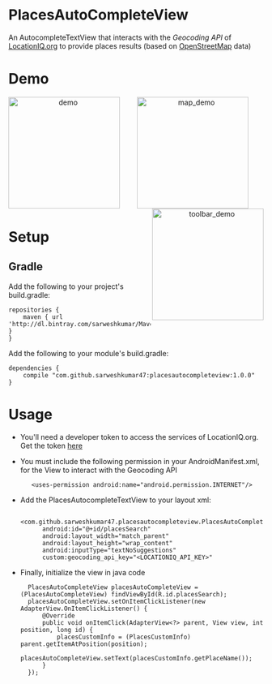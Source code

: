 # PlacesAutoCompleteView
An AutocompleteTextView that interacts with the _Geocoding API_ of [LocationIQ.org](http://locationiq.org/) to provide places results (based on [OpenStreetMap](https://www.openstreetmap.org) data)

# Demo
<p align="center" >
<img src="https://github.com/sarweshkumar47/PlacesAutoCompleteView/blob/master/Images/demo.gif" alt="demo" width="220" align="left" />
<img src="https://github.com/sarweshkumar47/PlacesAutoCompleteView/blob/master/Images/mapdemo.gif" alt="map_demo" width="220"/>
<img src="https://github.com/sarweshkumar47/PlacesAutoCompleteView/blob/master/Images/toolbar_demo.gif" alt="toolbar_demo" width="220" align="right" /> </p>

# Setup
## Gradle
Add the following to your project's build.gradle:

    repositories {
        maven { url 'http://dl.bintray.com/sarweshkumar/Maven' }
    }
    
Add the following to your module's build.gradle:

    dependencies {
        compile "com.github.sarweshkumar47:placesautocompleteview:1.0.0"
    }
  
# Usage
* You'll need a developer token to access the services of LocationIQ.org. Get the token [here](http://locationiq.org/#register)
* You must include the following permission in your AndroidManifest.xml, for the View to interact with the Geocoding API

         <uses-permission android:name="android.permission.INTERNET"/>

* Add the PlacesAutocompleteTextView to your layout xml:

        <com.github.sarweshkumar47.placesautocompleteview.PlacesAutoCompleteView
            android:id="@+id/placesSearch"
            android:layout_width="match_parent"
            android:layout_height="wrap_content"
            android:inputType="textNoSuggestions"
            custom:geocoding_api_key="<LOCATIONIQ_API_KEY>"
            
* Finally, initialize the view in java code
 
        PlacesAutoCompleteView placesAutoCompleteView = (PlacesAutoCompleteView) findViewById(R.id.placesSearch);
        placesAutoCompleteView.setOnItemClickListener(new AdapterView.OnItemClickListener() {
            @Override
            public void onItemClick(AdapterView<?> parent, View view, int position, long id) {
                placesCustomInfo = (PlacesCustomInfo) parent.getItemAtPosition(position);
                placesAutoCompleteView.setText(placesCustomInfo.getPlaceName());
            }
        });
 
